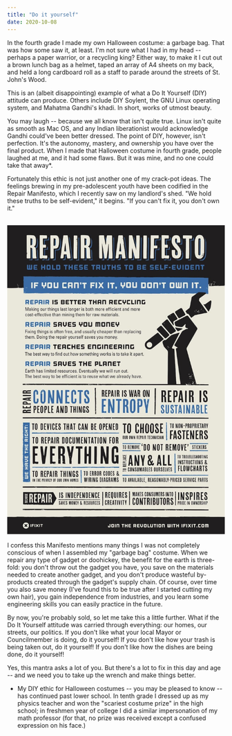 ```yaml
---
title: "Do it yourself"
date: 2020-10-08
---
```


In the fourth grade I made my own Halloween costume: a garbage bag. That was how some saw it, at least. I'm not sure what I had in my head -- perhaps a paper warrior, or a recycling king? Either way, to make it I cut out a brown lunch bag as a helmet, taped an array of A4 sheets on my back, and held a long cardboard roll as a staff to parade around the streets of St. John's Wood.

This is an (albeit disappointing) example of what a Do It Yourself (DIY) attitude can produce. Others include DIY Soylent, the GNU Linux operating system, and Mahatma Gandhi's khadi. In short, works of utmost beauty.

You may laugh -- because we all know that isn't quite true. Linux isn't quite as smooth as Mac OS, and any Indian liberationist would acknowledge Gandhi could've been better dressed. The point of DIY, however, isn't perfection. It's the autonomy, mastery, and ownership you have over the final product. When I made that Halloween costume in fourth grade, people laughed at me, and it had some flaws. But it was mine, and no one could take that away*.

Fortunately this ethic is not just another one of my crack-pot ideas. The feelings brewing in my pre-adolescent youth have been codified in the Repair Manifesto, which I recently saw on my landlord's shed. "We hold these truths to be self-evident," it begins. "If you can't fix it, you don't own it."




 ![Image](./images/manifesto_en_final.jpg)

I confess this Manifesto mentions many things I was not completely conscious of when I assembled my "garbage bag" costume. When we repair any type of gadget or doohickey, the benefit for the earth is three-fold: you don't throw out the gadget you have, you save on the materials needed to create another gadget, and you don't produce wasteful by-products created through the gadget's supply chain. Of course, over time you also save money (I've found this to be true after I started cutting my own hair), you gain independence from industries, and you learn some engineering skills you can easily practice in the future.

By now, you're probably sold, so let me take this a little further. What if the Do It Yourself attitude was carried through everything: our homes, our streets, our politics. If you don't like what your local Mayor or Councilmember is doing, do it yourself! If you don't like how your trash is being taken out, do it yourself! If you don't like how the dishes are being done, do it yourself!

Yes, this mantra asks a lot of you. But there's a lot to fix in this day and age -- and we need you to take up the wrench and make things better. 

* My DIY ethic for Halloween costumes -- you may be pleased to know -- has continued past lower school. In tenth grade I dressed up as my physics teacher and won the "scariest costume prize" in the high school; in freshmen year of college I did a similar impersonation of my math professor (for that, no prize was received except a confused expression on his face.)
